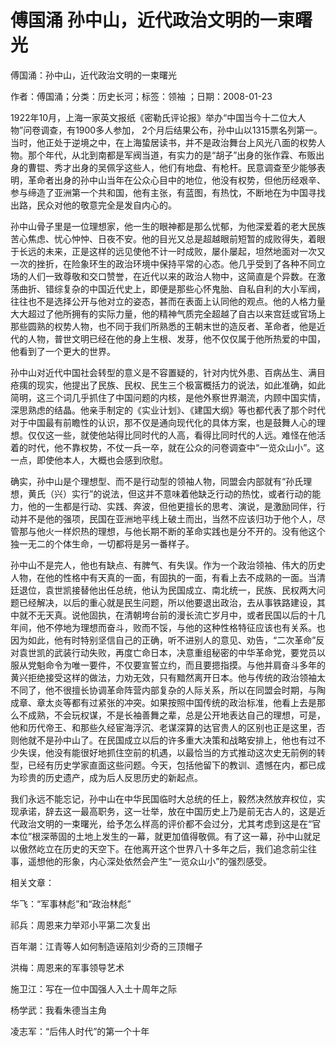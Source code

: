 # 傅国涌  孙中山，近代政治文明的一束曙光    
    
傅国涌：孙中山，近代政治文明的一束曙光    
作者：傅国涌；分类：历史长河；标签：领袖 ；日期：2008-01-23    
1922年10月，上海一家英文报纸《密勒氏评论报》举办“中国当今十二位大人物”问卷调查，有1900多人参加， 2个月后结果公布，孙中山以1315票名列第一。当时，他正处于逆境之中，在上海蛰居读书，并不是政治舞台上风光八面的权势人物。那个年代，从北到南都是军阀当道，有实力的是“胡子”出身的张作霖、布贩出身的曹锟、秀才出身的吴佩孚这些人，他们有地盘、有枪杆。民意调查至少能够表明，革命者出身的孙中山当年在公众心目中的地位，他没有权势，但他历经艰辛、参与缔造了亚洲第一个共和国，他有主张，有蓝图，有热忱，不断地在为中国寻找出路，民众对他的敬意完全是发自内心的。    
孙中山骨子里是一位理想家，他一生的眼神都是那么忧郁，为他深爱着的老大民族苦心焦虑、忧心忡忡、日夜不安。他的目光又总是超越眼前短暂的成败得失，着眼于长远的未来，正是这样的远见使他不计一时成败，屡仆屡起，坦然地面对一次又一次的挫折，在险象环生的政治环境中保持平常的心态。他几乎受到了各种不同立场的人们一致尊敬和交口赞誉，在近代以来的政治人物中，这简直是个异数。在激荡曲折、错综复杂的中国近代史上，即便是那些心怀鬼胎、自私自利的大小军阀，往往也不是选择公开与他对立的姿态，甚而在表面上认同他的观点。他的人格力量大大超过了他所拥有的实际力量，他的精神气质完全超越了自古以来宫廷或官场上那些圆熟的权势人物，也不同于我们所熟悉的王朝末世的造反者、革命者，他是近代的人物，普世文明已经在他的身上生根、发芽，他不仅仅属于他所热爱的中国，他看到了一个更大的世界。    
孙中山对近代中国社会转型的意义是不容置疑的，针对内忧外患、百病丛生、满目疮痍的现实，他提出了民族、民权、民生三个极富概括力的说法，如此准确，如此简明，这三个词几乎抓住了中国问题的内核，是他外察世界潮流，内顾中国实情，深思熟虑的结晶。他亲手制定的《实业计划》、《建国大纲》等也都代表了那个时代对于中国最有前瞻性的认识，那不仅是通向现代化的具体方案，也是鼓舞人心的理想。仅仅这一些，就使他站得比同时代的人高，看得比同时代的人远。难怪在他活着的时代，他不靠权势，不仗一兵一卒，就在公众的问卷调查中“一览众山小”。这一点，即使他本人，大概也会感到欣慰。    
确实，孙中山是个理想型、而不是行动型的领袖人物，同盟会内部就有“孙氏理想，黄氏（兴）实行”的说法，但这并不意味着他缺乏行动的热忱，或者行动的能力，他的一生都是行动、实践、奔波，但他更擅长的思考、演说，是激励同伴，行动并不是他的强项，民国在亚洲地平线上破土而出，当然不应该归功于他个人，尽管那与他火一样炽热的理想，与他长期不断的革命实践也是分不开的。没有他这个独一无二的个体生命，一切都将是另一番样子。    
孙中山不是完人，他也有缺点、有脾气、有失误。作为一个政治领袖、伟大的历史人物，在他的性格中有天真的一面，有固执的一面，有看上去不成熟的一面。当清廷退位，袁世凯接替他出任总统，他认为民国成立、南北统一，民族、民权两大问题已经解决，以后的重心就是民生问题，所以他要退出政治，去从事铁路建设，其中就不无天真。说他固执，在清朝垮台前的漫长流亡岁月中，或者民国以后的十几年间，他不停地为理想而奋斗，败而不馁，与他的这种性格特征应该也有关系。也因为如此，他有时特别坚信自己的正确，听不进别人的意见、劝告，“二次革命”反对袁世凯的武装行动失败，再度亡命日本，决意重组秘密的中华革命党，要党员以服从党魁命令为唯一要件，不仅要宣誓立约，而且要摁指摸。与他并肩奋斗多年的黄兴拒绝接受这样的做法，力劝无效，只有黯然离开日本。他与传统的政治领袖太不同了，他不很擅长协调革命阵营内部复杂的人际关系，所以在同盟会时期，与陶成章、章太炎等都有过紧张的冲突。如果按照中国传统的政治标准，他看上去是那么不成熟，不会玩权谋，不是长袖善舞之辈，总是公开地表达自己的理想，可是，他和历代帝王、和那些久经宦海浮沉、老谋深算的达官贵人的区别也正是这里，否则他就不是孙中山了。在民国成立以后的许多重大决策和战略安排上，他也有过不少失误，他没有能很好地抓住空前的机遇，以最恰当的方式推动这次史无前例的转型，已经有历史学家直面这些问题。今天，包括他留下的教训、遗憾在内，都已成为珍贵的历史遗产，成为后人反思历史的新起点。    
我们永远不能忘记，孙中山在中华民国临时大总统的任上，毅然决然放弃权位，实现承诺，辞去这一最高职务，这一壮举，放在中国历史上乃是前无古人的，这是近代政治文明的一束曙光，给予怎么样高的评价都不会过分，尤其考虑到这是在“官本位”根深蒂固的土地上发生的一幕，就更加值得敬佩。有了这一幕，孙中山就足以傲然屹立在历史的天空下。在他离开这个世界八十多年之后，我们追念前尘往事，遥想他的形象，内心深处依然会产生“一览众山小”的强烈感受。    
    
相关文章：    
华飞：“军事林彪”和“政治林彪”    
祁兵：周恩来力举邓小平第二次复出    
百年潮：江青等人如何制造诬陷刘少奇的三顶帽子    
洪梅：周恩来的军事领导艺术    
施卫江：写在一位中国强人入土十周年之际    
杨学武：我看朱德当主角    
凌志军：“后伟人时代”的第一个十年